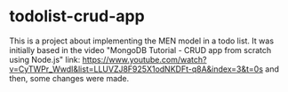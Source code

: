 # todolist-crud-app

This is a project about implementing the MEN model in a todo list. It was initially based in the video "MongoDB Tutorial - CRUD app from scratch using Node.js" link: https://www.youtube.com/watch?v=CyTWPr_WwdI&list=LLUVZJ8F925X1odNKDFt-q8A&index=3&t=0s and then, some changes were made.
